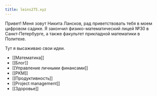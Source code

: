 ```yaml
---
title: leins275.xyz
---
```


Привет! Меня зовут Никита Лансков, рад приветствовать тебя в моем цифровом садике. Я закончил физико-математический лицей №30 в Санкт-Петербурге, а также факультет прикладной математики в Политехе. 

Тут я высаживаю свои идеи.

- [[Математика]]
- [[Блог]]
- [[Управление личными финансами]]
- [[PKM]]
- [[Продуктивность]]
- [[Project management]]
- [[Здоровье]]